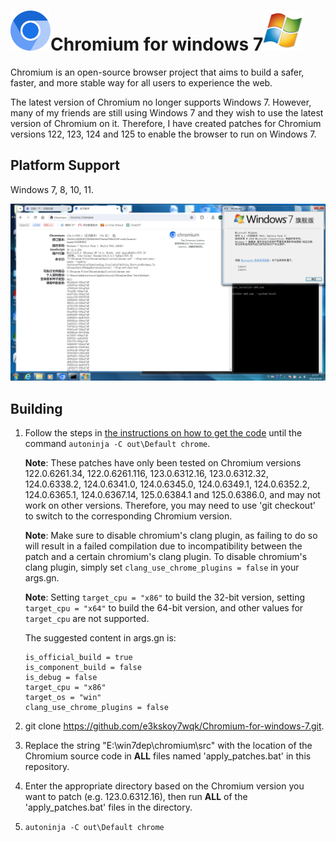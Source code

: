 # ![](imgs/product_logo_64.png)Chromium for windows 7![](imgs/windows.png)

Chromium is an open-source browser project that aims to build a safer, faster, and more stable way for all users to experience the web.

The latest version of Chromium no longer supports Windows 7. However, many of my friends are still using Windows 7 and they wish to use the latest version of Chromium on it. Therefore, I have created patches for Chromium versions 122, 123, 124 and 125 to enable the browser to run on Windows 7.

## Platform Support

Windows 7, 8, 10, 11.

![](imgs/snapshot.png)

## Building

1. Follow the steps in [the instructions on how to get the code](https://chromium.googlesource.com/chromium/src/+/refs/tags/122.0.6261.34/docs/windows_build_instructions.md) until the command `autoninja -C out\Default chrome`. 

   **Note**: These patches have only been tested on Chromium versions 122.0.6261.34, 122.0.6261.116, 123.0.6312.16, 123.0.6312.32, 124.0.6338.2, 124.0.6341.0, 124.0.6345.0, 124.0.6349.1, 124.0.6352.2, 124.0.6365.1, 124.0.6367.14, 125.0.6384.1 and 125.0.6386.0, and may not work on other versions. Therefore, you may need to use 'git checkout' to switch to the corresponding Chromium version.

   **Note**: Make sure to disable chromium's clang plugin, as failing to do so will result in a failed compilation due to incompatibility between the patch and a certain chromium's clang plugin. To disable chromium's clang plugin, simply set `clang_use_chrome_plugins = false` in your args.gn.

   **Note**: Setting `target_cpu = "x86"` to build the 32-bit version, setting `target_cpu = "x64"` to build the 64-bit version, and other values for `target_cpu` are not supported.

   The suggested content in args.gn is:

   ```
   is_official_build = true
   is_component_build = false
   is_debug = false
   target_cpu = "x86"
   target_os = "win"
   clang_use_chrome_plugins = false
   ```

2. git clone https://github.com/e3kskoy7wqk/Chromium-for-windows-7.git.

3. Replace the string "E:\win7dep\chromium\src" with the location of the Chromium source code in **ALL** files named 'apply_patches.bat' in this repository.

4. Enter the appropriate directory based on the Chromium version you want to patch (e.g. 123.0.6312.16), then run **ALL** of the 'apply_patches.bat' files in the directory.

5. `autoninja -C out\Default chrome`
